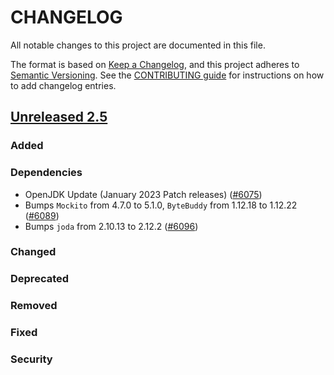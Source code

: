 
# CHANGELOG

All notable changes to this project are documented in this file.

The format is based on [Keep a Changelog](https://keepachangelog.com/en/1.0.0/), and this project adheres to [Semantic Versioning](https://semver.org/spec/v2.0.0.html). See the [CONTRIBUTING guide](./CONTRIBUTING.md#Changelog) for instructions on how to add changelog entries.

## [Unreleased 2.5]
### Added
### Dependencies
- OpenJDK Update (January 2023 Patch releases) ([#6075](https://github.com/opensearch-project/OpenSearch/pull/6075))
- Bumps `Mockito` from 4.7.0 to 5.1.0, `ByteBuddy` from 1.12.18 to 1.12.22 ([#6089](https://github.com/opensearch-project/OpenSearch/pull/6089))
- Bumps `joda` from 2.10.13 to 2.12.2 ([#6096](https://github.com/opensearch-project/OpenSearch/pull/6096))

### Changed
### Deprecated
### Removed
### Fixed
### Security

[Unreleased 2.5]: https://github.com/opensearch-project/OpenSearch/compare/b8a8b6c4d7fc7a7e32eb2cb68ecad8057a4636ad...2.5
